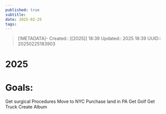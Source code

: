 ```yaml
---
published: true
subtitle: 
date: 2025-02-25
tags: 
---
```


> [!METADATA]-
> Created:: [[2025]] 18:39
> Updated:: 2025 18:39
> UUID:: 20250225183903

# 2025

# Goals: 

Get surgical Procedures
Move to NYC
Purchase land in PA
Get Golf
Get Truck
Create Album
